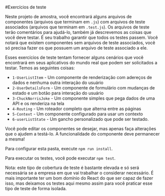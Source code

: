#Exercícios de teste

Neste projeto de amostra, você encontrará alguns arquivos de componentes (arquivos que terminam em `.js`) com arquivos de teste associados (arquivos que terminam em `.test.js`). Os arquivos de teste terão comentários para ajudá-lo, também já descrevemos as coisas que você deve testar. É seu trabalho garantir que todos os testes passem. Você notará que existem componentes sem arquivos de teste associados, você só precisa fazer os que possuem um arquivo de teste associado a ele.

Esses exercícios de teste tentam fornecer alguns cenários que você encontrará em seus aplicativos do mundo real que podem ser solicitados a testar. Temos as seguintes coisas:

- `1-UserListItem` - Um componente de renderização com adereços de dados e nenhuma outra interação do usuário
- `2-UserDetailsForm` - Um componente de formulário com mudanças de estado e um botão para interação do usuário
- `3-ChuckNorrisJoke` - Um componente simples que pega dados de uma API e os renderiza na tela
- `4-Routing` - Um roteador completo que alterna entre as páginas
- `5-Context` - Um componente configurado para usar um contexto
- `6-userListState` - Um gancho personalizado que pode ser testado.

Você pode editar os componentes se desejar, mas apenas faça alterações que o ajudem a testá-lo. A funcionalidade do componente deve permanecer a mesma!

Para configurar esta pasta, execute `npm run install`.

Para executar os testes, você pode executar `npm test`.

Nota: este tipo de cobertura de teste é bastante elevada e só será necessária se a empresa em que vai trabalhar o considerar necessário. É mais importante ter um bom domínio do React do que ser capaz de fazer isso, mas deixamos os testes aqui mesmo assim para você praticar esse tipo de teste de forma isolada.
